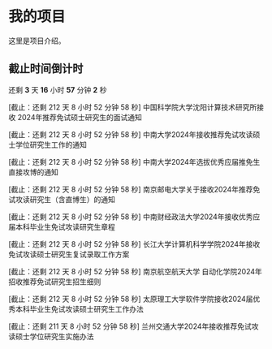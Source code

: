 # 我的项目

这里是项目介绍。

## 截止时间倒计时

<!-- START_COUNTDOWN -->
还剩 **3** 天 **16** 小时 **57** 分钟 **2** 秒
<!-- END_COUNTDOWN -->


\[截止：还剩 212 天 8 小时 52 分钟 58 秒] 中国科学院大学沈阳计算技术研究所接收 2024年推荐免试硕士研究生的面试通知

\[截止：还剩 212 天 8 小时 52 分钟 58 秒] 中南大学2024年接收推荐免试攻读硕士学位研究生工作的通知

\[截止：还剩 212 天 8 小时 52 分钟 58 秒] 中南大学2024年选拔优秀应届推免生直接攻博的通知

\[截止：还剩 212 天 8 小时 52 分钟 58 秒] 南京邮电大学关于接收2024年推荐免试攻读研究生（含直博生）的通知

\[截止：还剩 212 天 8 小时 52 分钟 58 秒] 中南财经政法大学2024年接收优秀应届本科毕业生免试攻读研究生章程

\[截止：还剩 212 天 8 小时 52 分钟 58 秒] 长江大学计算机科学学院2024年接收免试攻读硕士研究生复试录取工作方案

\[截止：还剩 212 天 8 小时 52 分钟 58 秒] 南京航空航天大学 自动化学院2024年招收推荐免试研究生招生细则

\[截止：还剩 212 天 8 小时 52 分钟 58 秒] 太原理工大学软件学院接收2024届优秀本科毕业生免试攻读硕士研究生工作办法

\[截止：还剩 211 天 8 小时 52 分钟 58 秒] 兰州交通大学2024年接收推荐免试攻读硕士学位研究生实施办法
